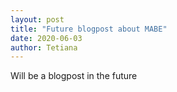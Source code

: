 ```yaml
---
layout: post
title: "Future blogpost about MABE"
date: 2020-06-03
author: Tetiana
---
```

Will be a blogpost in the future
